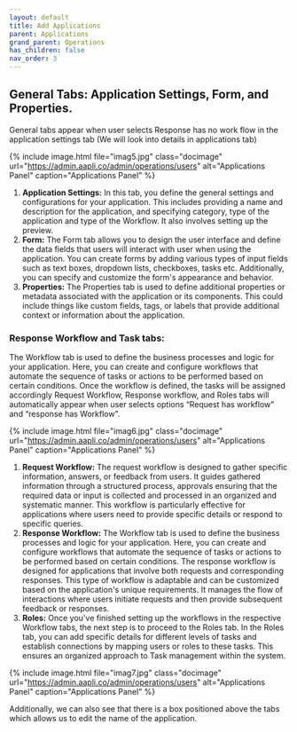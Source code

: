 ```yaml
---
layout: default
title: Add Applications
parent: Applications
grand_parent: Operations
has_children: false
nav_order: 3
---
```


## General Tabs: Application Settings, Form, and Properties. 

General tabs appear when user selects Response has no work flow in the application settings tab (We will look into details in applications tab) 

{% include image.html file="imag5.jpg" class="docimage" url="https://admin.aapli.co/admin/operations/users" alt="Applications Panel" caption="Applications Panel" %}

1. **Application Settings:** In this tab, you define the general settings and configurations for your application. This includes providing a name and description for the application, and specifying category, type of the application and type of the Workflow. It also involves setting up the preview. 
2. **Form:** The Form tab allows you to design the user interface and define the data fields that users will interact with user when using the application. You can create forms by adding various types of input fields such as text boxes, dropdown lists, checkboxes, tasks etc. Additionally, you can specify and customize the form's appearance and behavior.
3. **Properties:** The Properties tab is used to define additional properties or metadata associated with the application or its components. This could include things like custom fields, tags, or labels that provide additional context or information about the application.

### Response Workflow and Task tabs: 

The Workflow tab is used to define the business processes and logic for your application. Here, you can create and configure workflows that automate the sequence of tasks or actions to be performed based on certain conditions.
Once the workflow is defined, the tasks will be assigned accordingly
Request Workflow, Response workflow, and Roles tabs will automatically appear when user selects options “Request has workflow” and “response has Workflow”.

{% include image.html file="imag6.jpg" class="docimage" url="https://admin.aapli.co/admin/operations/users" alt="Applications Panel" caption="Applications Panel" %}

1. **Request Workflow:** The request workflow is designed to gather specific information, answers, or feedback from users. It guides gathered information through a structured process, approvals ensuring that the required data or input is collected and processed in an organized and systematic manner. This workflow is particularly effective for applications where users need to provide specific details or respond to specific queries.
2. **Response Workflow:** 
The Workflow tab is used to define the business processes and logic for your application. Here, you can create and configure workflows that automate the sequence of tasks or actions to be performed based on certain conditions.
The response workflow is designed for applications that involve both requests and corresponding responses. This type of workflow is adaptable and can be customized based on the application's unique requirements. It manages the flow of interactions where users initiate requests and then provide subsequent feedback or responses.
3. **Roles:** Once you've finished setting up the workflows in the respective Workflow tabs, the next step is to proceed to the Roles tab. In the Roles tab, you can add specific details for different levels of tasks and establish connections by mapping users or roles to these tasks. This ensures an organized approach to Task management within the system.

{% include image.html file="imag7.jpg" class="docimage" url="https://admin.aapli.co/admin/operations/users" alt="Applications Panel" caption="Applications Panel" %}

Additionally, we can also see that there is a box positioned above the tabs which allows us to edit the name of the application. 

